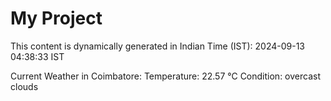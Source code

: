 # My Project

This content is dynamically generated in Indian Time (IST): 2024-09-13 04:38:33 IST


Current Weather in Coimbatore:
Temperature: 22.57 °C
Condition: overcast clouds
